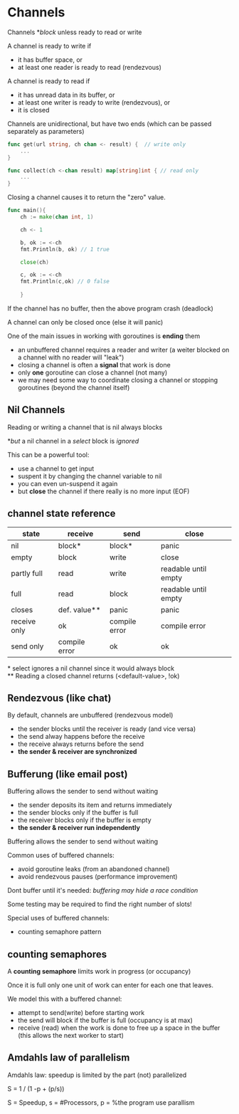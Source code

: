 # Channels

Channels **block* unless ready to read or write

A channel is ready to write if
* it has buffer space, or
* at least one reader is ready to read (rendezvous)

A channel is ready to read if
* it has unread data in its buffer, or
* at least one writer is ready to write (rendezvous), or
* it is closed


Channels are unidirectional, but have two ends (which can be passed separately as parameters)

```go
func get(url string, ch chan <- result) {  // write only
    ...
}

func collect(ch <-chan result) map[string]int { // read only
    ...
}
```

Closing a channel causes it to return the "zero" value. 

```go
func main(){
    ch := make(chan int, 1)

    ch <- 1

    b, ok := <-ch
    fmt.Println(b, ok) // 1 true

    close(ch)

    c, ok := <-ch
    fmt.Println(c,ok) // 0 false
       
    }
```

If the channel has no buffer, then the above program crash (deadlock)

A channel can only be closed once (else it will panic)

One of the main issues in working with goroutines is **ending** them
* an unbuffered channel requires a reader and writer (a weiter blocked on a channel with no reader will "leak")
* closing a channel is often a **signal** that work is done
* only **one** goroutine can close a channel (not many)
* we may need some way to coordinate closing a channel or stopping goroutines (beyond the channel itself)

## Nil Channels

Reading or writing a channel that is nil always blocks

**but* a nil channel in a *select* block is *ignored*

This can be a powerful tool:
* use a channel to get input
* suspent it by changing the channel variable to nil
* you can even un-suspend it again
* but **close** the channel if there really is no more input (EOF)

## channel state reference

|state      | receive     | send      | close              |
| --------- | ----------- | --------- | ------------------ |
|nil        | block*      | block*    | panic              |
|empty      | block       | write     | close              |
|partly full|read         | write     | readable until empty|
|full       | read        | block     | readable until empty|
|closes     | def. value**|panic      | panic              |
|receive only|ok          |compile error| compile error    |
|send only  |compile error| ok        | ok                 |

\* select ignores a nil channel since it would always block \
\*\* Reading a closed channel returns (\<default-value\>, !ok)


## Rendezvous (like chat)

By default, channels are unbuffered (rendezvous model)

* the sender blocks until the receiver is ready (and vice versa)
* the send alway happens before the receive
* the receive always returns before the send
* **the sender & receiver are synchronized**

## Bufferung (like email post)

Buffering allows the sender to send without waiting

* the sender deposits its item and returns immediately
* the sender blocks only if the buffer is full
* the receiver blocks only if the buffer is empty
* **the sender & receiver run independently**

Buffering allows the sender to send without waiting

Common uses of buffered channels:
* avoid goroutine leaks (from an abandoned channel)
* avoid rendezvous pauses (performance improvement)

Dont buffer until it's needed: *buffering may hide a race condition*

Some testing may be required to find the right number of slots!

Special uses of buffered channels:
* counting semaphore pattern

## counting semaphores

A **counting semaphore** limits work in progress (or occupancy)

Once it is full only one unit of work can enter for each one that leaves. 

We model this with a buffered channel:
* attempt to send(write) before starting work
* the send will block if the buffer is full (occupancy is at max)
* receive (read) when the work is done to free up a space in the buffer (this allows the next worker to start)

## Amdahls law of parallelism

Amdahls law: speedup is limited by the part (not) parallelized

S = 1 / (1 -p + (p/s))

S = Speedup, s = #Processors, p = %the program use parallism
